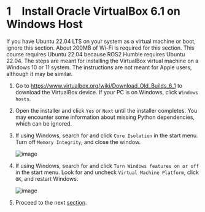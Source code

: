 # 1&emsp;Install Oracle VirtualBox 6.1 on Windows Host 
If you have Ubuntu 22.04 LTS on your system as a virtual machine or boot, ignore this section. About 200MB of Wi-Fi is required for this section. This course requires Ubuntu 22.04 because ROS2 Humble requires Ubuntu 22.04. The steps are meant for installing the VirtualBox virtual machine on a Windows 10 or 11 system.  The instructions are not meant for Apple users, although it may be similar.


1. Go to https://www.virtualbox.org/wiki/Download_Old_Builds_6_1 to download the VirtualBox device. If your PC is on Windows, click `Windows hosts`.
2. Open the installer and click `Yes` or `Next` until the installer completes. You may encounter some information about missing Python dependencies, which can be ignored.
3. If using Windows, search for and click `Core Isolation` in the start menu. Turn off `Memory Integrity`, and close the window.

   ![image](https://github.com/user-attachments/assets/8197320e-70aa-44f9-a53d-756035730bc6)

5. If using Windows, search for and click `Turn Windows features on or off` in the start menu. Look for and uncheck `Virtual Machine Platform`, click `OK`, and restart Windows.

   ![image](https://github.com/user-attachments/assets/f6c6c1b6-8eee-49d2-b215-4a3346179aab)

7. Proceed to the next [section](https://github.com/LaiYanKai/Misc/blob/main/ee4308/2_mount_ubuntu_vbox.md).
